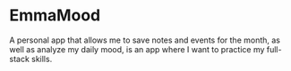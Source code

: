# EmmaMood
A personal app that allows me to save notes and events for the month, as well as analyze my daily mood, is an app where I want to practice my full-stack skills.
